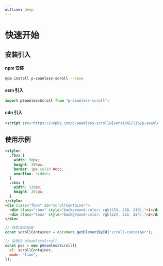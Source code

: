 ```yaml
---
outline: deep
---
```


# 快速开始

## 安装引入

#### npm 安装

```bash
npm install p-seamless-scroll --save
```

#### esm 引入

```javascript
import pSeamlessScroll from "p-seamless-scroll";
```

#### cdn 引入

```html
<script src="https://unpkg.com/p-seamless-scroll@[version]/lib/p-seamless-scroll.umd.js"></script>
```

## 使用示例

```html
<style>
  .fbox {
    width: 90px;
    height: 300px;
    border: 1px solid #ccc;
    overflow: hidden;
  }
  .sbox {
    width: 120px;
    height: 203px;
  }
</style>
<div class="fbox" id="scrollContainer">
  <div class="sbox" style="background-color: rgb(255, 210, 210);">1</div>
  <div class="sbox" style="background-color: rgb(224, 255, 224);">2</div>
</div>
```

```javascript
// 获取滚动容器
const scrollContainer = document.getElementById("scroll-container");

// 实例化 pSeamlessScroll
const pss = new pSeamlessScroll({
  el: scrollContainer,
  mode: "time",
});
```

